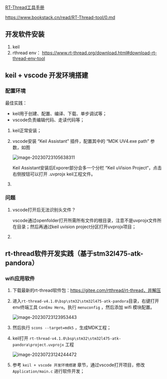 [RT-Thread工具手册](https://www.bookstack.cn/books/RT-Thread-tool)

https://www.bookstack.cn/read/RT-Thread-tool/0.md



## 开发软件安装

1. keil
2. rthread env： https://www.rt-thread.org/download.html#download-rt-thread-env-tool



## keil + vscode 开发环境搭建

### 配置环境

最佳实践：

- keil用于创建、配置、编译、下载、单步调试等；
- vscode负责编辑代码、走读代码等；



1. keil正常安装；

2. vscode安装 “Keil Assistant” 插件，配置其中的 “MDK UV4.exe path” 参数，如图

   ![image-20230723105638311](C:\Users\zhaosj\Desktop\pandora\README.assets\image-20230723105638311.png)

   Keil Assistant安装后Exporer部分会多一个分栏 “Keil uVision Project“，点击右侧按钮可以打开 .uvprojx keil工程文件。

3. 


### 问题

1. vscode打开后无法识别头文件？

   vscode通过openfolder打开所需所有文件的根目录，注意不是uvprojx文件所在目录；然后再通过keil uvision project分区打开uvprojx项目；

2. 



## rt-thread软件开发实践（基于stm32l475-atk-pandora）

### wifi应用软件

1. 下载最新的rt-thread软件包：https://gitee.com/rtthread/rt-thread，并解压

2. 进入`rt-thread-v4.1.0\bsp\stm32\stm32l475-atk-pandora`目录，右键打开env终端工具 `ConEmu Here`。执行 `menuconfig` ，然后添加 wifi 模块配置。

   ![image-20230723123953443](C:\Users\zhaosj\Desktop\pandora\README.assets\image-20230723123953443.png)

3. 然后执行 `scons --target=mdk5` ，生成MDK工程；

4. keil打开 `rt-thread-v4.1.0\bsp\stm32\stm32l475-atk-pandora\project.uvprojx` 工程

   ![image-20230723124244472](C:\Users\zhaosj\Desktop\pandora\README.assets\image-20230723124244472.png)

5. 参考 `keil + vscode 开发环境搭建` 章节，通过vscode打开项目，修改 `Application/main.c` 进行软件开发；

